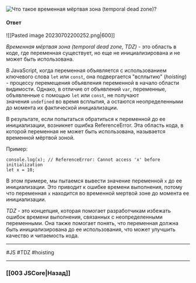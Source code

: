 ![Что такое временная мёртвая зона (temporal dead zone)?](https://youtu.be/IooJ3P2VUYs?t=478)

#### Ответ

![[Pasted image 20230702200252.png|600]]

*Временная мёртвая зона (temporal dead zone, TDZ)* - это область в коде, где переменная существует, но еще не инициализирована и не может быть использована.

В JavaScript, когда переменная объявляется с использованием ключевого слова `let` или `const`, она подвергается "всплытию" (*hoisting*) - процессу перемещения объявления переменной в начало области видимости. Однако, в отличие от объявлений `var`, переменные, объявленные с помощью `let` или `const`, не получают значения `undefined` во время всплытия, а остаются неопределенными до момента их фактической инициализации.

В результате, если попытаться обратиться к переменной до ее инициализации, возникнет ошибка ReferenceError. Эта область кода, в которой переменная не может быть использована, называется временной мёртвой зоной.

Пример:

```
console.log(x); // ReferenceError: Cannot access 'x' before initialization
let x = 10;
```

В этом примере, мы пытаемся вывести значение переменной `x` до ее инициализации. Это приводит к ошибке времени выполнения, потому что переменная `x` находится во временной мертвой зоне до момента ее инициализации.

*TDZ* - это концепция, которая помогает разработчикам избежать ошибок времени выполнения, связанных с неопределенными переменными. Она также помогает понять, что переменная должна быть инициализирована до ее использования, что может улучшить качество и читаемость кода.

___
 #JS #TDZ #hoisting 

___

### [[003 JSCore|Назад]]
